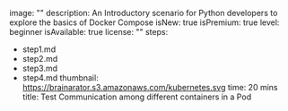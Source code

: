 image: ""
description: An Introductory scenario for Python developers to explore the basics of Docker Compose
isNew: true
isPremium: true
level: beginner
isAvailable: true
license: ""
steps:
- step1.md
- step2.md
- step3.md
- step4.md
thumbnail: https://brainarator.s3.amazonaws.com/kubernetes.svg
time: 20 mins
title: Test Communication among different containers in a Pod
